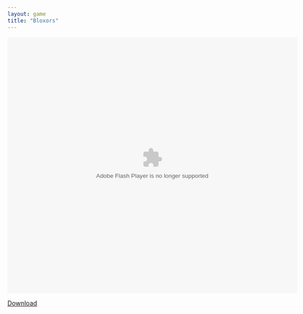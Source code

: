 ```yaml
---
layout: game
title: "Bloxors"
---
```


<object width="100" height="100">
    <embed src="bloxors.swf" flashvars="" base="" quality="high" allowscriptaccess="always" allowfullscreen="true" bgcolor="" wmode="window" width="650" height="575" type="application/x-shockwave-flash" pluginspage="http://www.macromedia.com/go/getflashplayer">
</object>

<br>

<a href="bloxors.swf" download class="btn btn-secondary">Download</a>